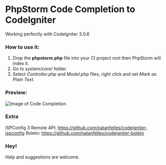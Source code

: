 # PhpStorm Code Completion to CodeIgniter

Working perfectly with CodeIgniter 3.0.6

### How to use it:
1. Drop the **phpstorm.php** file into your CI project root then PhpStorm will index it.
2. Go to *system/core/* folder.
3. Select *Controller.php* and *Model.php* files, right click and set *Mark as Plain Text*.

### Preview:
![Image of Code Completion](https://raw.githubusercontent.com/natanfelles/codeigniter-phpstorm/master/codeigniter-phpstorm.png)

### Extra
ISPConfig 3 Remote API: https://github.com/natanfelles/codeigniter-ispconfig
Boleto: https://github.com/natanfelles/codeigniter-boleto

### Hey!

Help and suggestions are welcome.
